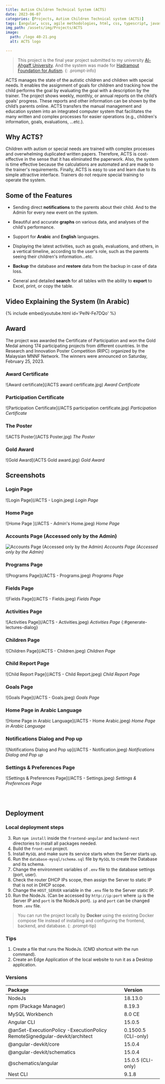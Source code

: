 ```yaml
---
title: Autism Children Technical System (ACTS)
date: 2023-06-07
categories: [Projects, Autism Children Technical system (ACTS)]
tags: [angular, scss, agile methodologies, html, css, typescript, javascript, nodejs, nestjs, typeorm, mysql, sql, bootstrap, docker] # Tag names should be lowercase
img_path: /assets/img/Projects/ACTS
image: 
  path: /logo 40-21.png
  alt: ACTS logo
  
---
```



> This project is the final year project submitted to my university [Al-Ahgaff University](http://ahgaff.edu). And the system was made for [Hadramout Foundation for Autism](https://www.facebook.com/hadaidorg). 
{: .prompt-info}


ACTS manages the state of the autistic children and children with special needs. It enables the assignment of goals for children and tracking how the child performs the goal by evaluating the goal with a description by the trainer. The project shows weekly, monthly, or annual reports on the child’s goals' progress. These reports and other information can be shown by the child’s parents online. ACTS transfers the manual management and education system into an integrated computer system that facilitates the many written and complex processes for easier operations (e.g., children's information, goals, evaluations, …etc.).

## Why ACTS?

Children with autism or special needs are trained with complex processes and overwhelming duplicated written papers. Therefore, ACTS is cost-effective in the sense that it has eliminated the paperwork. Also, the system is time effective because the calculations are automated and are made to the trainer's requirements. Finally, ACTS is easy to use and learn due to its simple attractive interface. Trainers do not require special training to operate the system.

## Some of the Features 

- Sending direct **notifications** to the parents about their child. And to the Admin for every new event on the system.

- Beautiful and accurate **graphs** on various data, and analyses of the child's performance.

- Support for **Arabic** and **English** languages.

- Displaying the latest activities, such as goals, evaluations, and others, in a vertical timeline, according to the user's role, such as the parents seeing their children's information...etc.

- **Backup** the database and **restore** data from the backup in case of data loss.

- General and detailed **search** for all tables with the ability to **export** to Excel, print, or copy the table.

## Video Explaining the System (In Arabic)
{% include embed/youtube.html id='PeIN-Fe7DQo' %}

## Award

The project was awarded the Certificate of Participation and won the Gold Medal among 174 participating projects from different countries. In the Research and Innovation Poster Competition (RIPC) organized by the Malaysian MNNF Network. The winners were announced on Saturday, February 25, 2023.

### Award Certificate
![Award certificate](/ACTS award certificate.jpg)
_Award Certificate_

### Participation Certificate
![Participation Certificate](/ACTS participation certificate.jpg)
_Participation Certificate_

### The Poster
![ACTS Poster](ACTS Poster.jpg)
_The Poster_

### Gold Award
![Gold Award](ACTS Gold award.jpg)
_Gold Award_

## Screenshots

### Login Page
![Login Page](/ACTS - Login.jpeg)
_Login Page_

### Home Page 
![Home Page ](/ACTS - Admin's Home.jpeg)
_Home Page_

### Accounts Page (Accessed only by the Admin)
![Accounts Page (Accessed only by the Admin)](/ACTS-Accounts.jpeg)
_Accounts Page (Accessed only by the Admin)_

### Programs Page
![Programs Page](/ACTS - Programs.jpeg)
_Programs Page_

### Fields Page
![Fields Page](/ACTS - Fields.jpeg)
_Fields Page_

### Activities Page
![Activities Page](/ACTS - Activities.jpeg)
_Activities Page_
{:#generate-lectures-dialog}

### Children Page
![Children Page](/ACTS - Children.jpeg)
_Children Page_

### Child Report Page
![Child Report Page](/ACTS - Child Report.jpeg)
_Child Report Page_

### Goals Page
![Goals Page](/ACTS - Goals.jpeg)
_Goals Page_

### Home Page in Arabic Language
![Home Page in Arabic Language](/ACTS - Home Arabic.jpeg)
_Home Page in Arabic Language_

### Notifications Dialog and Pop up
![Notifications Dialog and Pop up](/ACTS - Notification.jpeg)
_Notifications Dialog and Pop up_

### Settings & Preferences Page
![Settings & Preferences Page](/ACTS - Settings.jpeg)
_Settings & Preferences Page_


<br/>
<br/>

## Deployment

### Local deployment steps
3. Run `npm install` inside the `frontend-angular` and `backend-nest` directories to install all packages needed.
1. Build the `front-end` project.
4. Install `MySQL` and make sure its service starts when the Server starts up.
5. Run the `database-mysql/schema.sql` file by `MySQL` to create the Database and its schema.
6. Change the environment variables of `.env` file to the database settings (port, user).
7. Check the router DHCP IPs scope, then assign the Server to static IP that is not in DHCP scope.
8. Change the `HOST_SERVER` variable in the `.env` file to the Server static IP.
9. Run the NodeJs. (Can be accessed by `http://ip:port` where `ip` is the Server IP and `port` is the NodeJs port). `ip` and `port` can be changed from `.env` file.

> You can run the project locally by **Docker** using the existing Docker compose file instead of installing and configuring the frontend, backend, and database.
{: .prompt-tip}

### Tips
1. Create a file that runs the NodeJs. (CMD shortcut with the run command).
2. Create an Edge Application of the local website to run it as a Desktop application.


### Versions

  Package | Version
  :--- | :---
  NodeJs | 18.13.0
  npm (Package Manager) | 8.19.3
  MySQL Workbench | 8.0 CE
  Angular CLI | 15.0.5
  @anSet-ExecutionPolicy -ExecutionPolicy RemoteSignedgular-devkit/architect | 0.1500.5 (CLI-only)
  @angular-devkit/core | 15.0.4
  @angular-devkit/schematics | 15.0.4
  @schematics/angular | 15.0.5 (CLI-only)
  Nest CLI | 9.1.8
